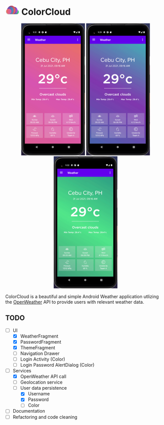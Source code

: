 
# <img src="screenshots/logo.png" height="30"/> ColorCloud 

<p align="middle">
  <img src="screenshots/roseanna.gif" width="200" />
  <img src="screenshots/glacier.gif" width="200" /> 
  <img src="screenshots/borealis.gif" width="200" />
</p>
 

ColorCloud is a beautiful and simple Android Weather application utlizing the [OpenWeather](https://openweathermap.org/) API to provide users with relevant weather data.

## TODO
- [ ] UI
    - [X] WeatherFragment
    - [X] PasswordFragment
    - [X] ThemeFragment
    - [ ] Navigation Drawer
    - [ ] Login Activity (Color)
    - [ ] Login Password AlertDialog (Color)
- [ ] Services
    - [X] OpenWeather API call
    - [ ] Geolocation service
    - [ ] User data persistence
        - [X] Username
        - [X] Password
        - [ ] Color
- [ ] Documentation
- [ ] Refactoring and code cleaning
